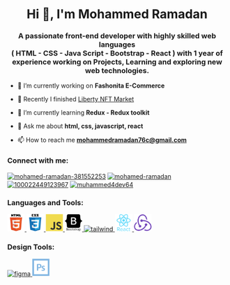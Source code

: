 <h1 align="center">Hi 👋, I'm Mohammed Ramadan</h1>
<h3 align="center">A passionate front-end developer with highly skilled web languages <br />  <span style="margin-right:auto; margin-left:auto;">( HTML - CSS - Java Script - Bootstrap - React ) </span> with 1 year of experience working on Projects, Learning and exploring new web technologies.</h3>

- 🔭 I’m currently working on **Fashonita E-Commerce**

- 👯 Recently I finished [Liberty NFT Market](https://libertynftmarket.vercel.app/)

- 🌱 I’m currently learning **Redux - Redux toolkit**

- 💬 Ask me about **html, css, javascript, react**

- 📫 How to reach me **mohammedramadan76c@gmail.com**

<h3 align="left">Connect with me:</h3>
<p align="left">
<a href="https://linkedin.com/in/mohamed-ramadan-381552253" target="blank"><img align="center" src="https://raw.githubusercontent.com/rahuldkjain/github-profile-readme-generator/master/src/images/icons/Social/linked-in-alt.svg" alt="mohamed-ramadan-381552253" height="30" width="40" /></a>
<a href="https://stackoverflow.com/users/mohamed-ramadan" target="blank"><img align="center" src="https://raw.githubusercontent.com/rahuldkjain/github-profile-readme-generator/master/src/images/icons/Social/stack-overflow.svg" alt="mohamed-ramadan" height="30" width="40" /></a>
<a href="https://fb.com/100022449123967" target="blank"><img align="center" src="https://raw.githubusercontent.com/rahuldkjain/github-profile-readme-generator/master/src/images/icons/Social/facebook.svg" alt="100022449123967" height="30" width="40" /></a>
<a href="https://instagram.com/muhammed4dev64" target="blank"><img align="center" src="https://raw.githubusercontent.com/rahuldkjain/github-profile-readme-generator/master/src/images/icons/Social/instagram.svg" alt="muhammed4dev64" height="30" width="40" /></a>
</p>

<h3 align="left">Languages and Tools:</h3>
<p align="left"> 
<!-- HTML -->
<a href="https://www.w3.org/html/" target="_blank" rel="noreferrer"> <img src="https://raw.githubusercontent.com/devicons/devicon/master/icons/html5/html5-original-wordmark.svg" alt="html5" width="40" height="40"/> </a> 
<!-- Css -->
<a href="https://www.w3schools.com/css/" target="_blank" rel="noreferrer"> <img src="https://raw.githubusercontent.com/devicons/devicon/master/icons/css3/css3-original-wordmark.svg" alt="css3" width="40" height="40"/> </a> 
<!-- Java Script -->
<a href="https://developer.mozilla.org/en-US/docs/Web/JavaScript" target="_blank" rel="noreferrer"> <img src="https://raw.githubusercontent.com/devicons/devicon/master/icons/javascript/javascript-original.svg" alt="javascript" width="40" height="40"/> </a>
<!-- Bootstrap --> 
<a href="https://getbootstrap.com" target="_blank" rel="noreferrer"> <img src="https://raw.githubusercontent.com/devicons/devicon/master/icons/bootstrap/bootstrap-plain-wordmark.svg" alt="bootstrap" width="40" height="40"/> </a> 
<!-- Tailwind -->
<a href="https://tailwindcss.com/" target="_blank" rel="noreferrer"> <img src="https://www.vectorlogo.zone/logos/tailwindcss/tailwindcss-icon.svg" alt="tailwind" width="40" height="40"/> </a> 
<!-- React -->
<a href="https://reactjs.org/" target="_blank" rel="noreferrer"> <img src="https://raw.githubusercontent.com/devicons/devicon/master/icons/react/react-original-wordmark.svg" alt="react" width="40" height="40"/> </a> 
<!-- Redux -->
<a href="https://redux.js.org" target="_blank" rel="noreferrer"> <img src="https://raw.githubusercontent.com/devicons/devicon/master/icons/redux/redux-original.svg" alt="redux" width="40" height="40"/> </a> 
</p>
<h3 align="left">Design Tools:</h3>
<p align="left"> 
<!-- Figma -->
<a href="https://www.figma.com/" target="_blank" rel="noreferrer"> <img src="https://www.vectorlogo.zone/logos/figma/figma-icon.svg" alt="figma" width="40" height="40"/> </a> 
<!-- Photoshop -->
<a href="https://www.photoshop.com/en" target="_blank" rel="noreferrer"> <img src="https://raw.githubusercontent.com/devicons/devicon/master/icons/photoshop/photoshop-line.svg" alt="photoshop" width="40" height="40"/> </a> 
</p>
